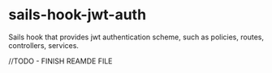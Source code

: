# sails-hook-jwt-auth
Sails hook that provides jwt authentication scheme, such as policies, routes, controllers, services.

//TODO - FINISH REAMDE FILE
